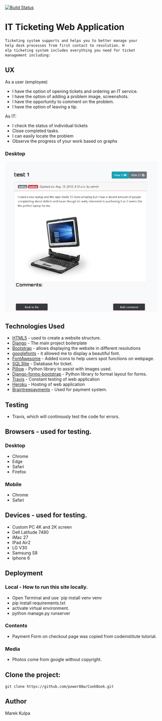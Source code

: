 [![Build Status](https://travis-ci.org/power88w/helpdesk.svg?branch=master)](https://travis-ci.org/power88w/helpdesk)


# IT Ticketing Web Application
    Ticketing system supports and helps you to better manage your 
    help desk processes from first contact to resolution. H
    elp ticketing system includes everything you need for ticket management including:

## UX
As a user (employee)
- I have the option of opening tickets and ordering an IT service.
- I have the option of adding a problem image, screenshots.
- I have the opportunity to comment on the problem.
- I have the option of leaving a tip.

As IT:

- I check the status of individual tickets
- Close completed tasks.
- I can easily locate the problem
- Observe the progress of your work based on graphs

### Desktop

<img src="https://github.com/power88w/helpdesk/blob/master/media/test.JPG"> <br> 


## Technologies Used
* [HTML5](https://www.djangoproject.com) - used to create a website structure.
* [Django](https://www.djangoproject.com) - The main project boilerplate
* [Bootstrap](http://getbootstrap.com) - allows displaying the website in different resolutions
* [googlefonts](https://fonts.google.com/) - it allowed me to display a beautiful font.
* [FontAwesome](https://fontawesome.com/?from=io) - Added icons to help users spot functions on webpage.
* [SQL3lite](https://www.sqlite.org/index.html) - Database for ticket.
* [Pillow](https://pillow.readthedocs.io/en/5.3.x/) - Python library to assist with images used.
* [Django-forms-bootstrap]() - Python library to format layout for forms.
* [Travis](https://travis-ci.org) - Constant testing of web application
* [Heroku](https://www.heroku.com) - Hosting of web application
* [Braintreepayments](https://www.braintreepayments.com) - Used for payment system.

## Testing

- Travis, which will continously test the code for errors.

## Browsers - used for testing.

### Desktop
- Chrome
- Edge
- Safari 
- Firefox

### Mobile
- Chrome
- Safari


## Devices - used for testing.
- Custom PC 4K and 2K screen	
- Dell Latitude 7480
- iMac 27
- IPad Air2
- LG V30
- Samsung S8 
- Iphone 6



## Deployment
### Local - How to run this site locally.
- Open Terminal and use `pip install venv venv 
- pip install requirements.txt
- activate virtual environment.
- python manage.py runserver 

### Contents
* Payment Form on checkout page was copied from codeinstitute tutorial.

### Media
* Photos come from google without copyright.

## Clone the project:

```
git clone https://github.com/power88w/CookBook.git
```

## Author
Marek Kulpa